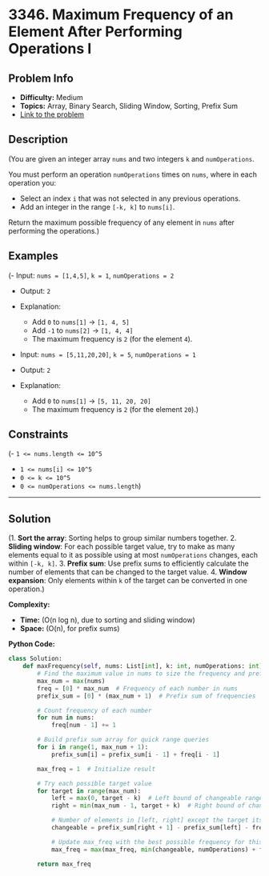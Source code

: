 # 3346. Maximum Frequency of an Element After Performing Operations I

## Problem Info

- **Difficulty:** Medium
- **Topics:** Array, Binary Search, Sliding Window, Sorting, Prefix Sum
- [Link to the problem](https://leetcode.com/problems/maximum-frequency-of-an-element-after-performing-operations-i/)

## Description

(You are given an integer array `nums` and two integers `k` and `numOperations`.

You must perform an operation `numOperations` times on `nums`, where in each operation you:

- Select an index `i` that was not selected in any previous operations.
- Add an integer in the range `[-k, k]` to `nums[i]`.

Return the maximum possible frequency of any element in `nums` after performing the operations.)

## Examples

(- Input: `nums = [1,4,5]`, `k = 1`, `numOperations = 2`

- Output: `2`
- Explanation:

  - Add `0` to `nums[1]` → `[1, 4, 5]`
  - Add `-1` to `nums[2]` → `[1, 4, 4]`
  - The maximum frequency is `2` (for the element `4`).

- Input: `nums = [5,11,20,20]`, `k = 5`, `numOperations = 1`
- Output: `2`
- Explanation:
  - Add `0` to `nums[1]` → `[5, 11, 20, 20]`
  - The maximum frequency is `2` (for the element `20`).)

## Constraints

(- `1 <= nums.length <= 10^5`

- `1 <= nums[i] <= 10^5`
- `0 <= k <= 10^5`
- `0 <= numOperations <= nums.length`)

---

## Solution

(1. **Sort the array**: Sorting helps to group similar numbers together. 2. **Sliding window**: For each possible target value, try to make as many elements equal to it as possible using at most `numOperations` changes, each within `[-k, k]`. 3. **Prefix sum**: Use prefix sums to efficiently calculate the number of elements that can be changed to the target value. 4. **Window expansion**: Only elements within `k` of the target can be converted in one operation.)

**Complexity:**

- **Time:** (O(n log n), due to sorting and sliding window)
- **Space:** (O(n), for prefix sums)

**Python Code:**

```python
class Solution:
    def maxFrequency(self, nums: List[int], k: int, numOperations: int) -> int:
        # Find the maximum value in nums to size the frequency and prefix sum arrays
        max_num = max(nums)
        freq = [0] * max_num  # Frequency of each number in nums
        prefix_sum = [0] * (max_num + 1)  # Prefix sum of frequencies

        # Count frequency of each number
        for num in nums:
            freq[num - 1] += 1

        # Build prefix sum array for quick range queries
        for i in range(1, max_num + 1):
            prefix_sum[i] = prefix_sum[i - 1] + freq[i - 1]

        max_freq = 1  # Initialize result

        # Try each possible target value
        for target in range(max_num):
            left = max(0, target - k)  # Left bound of changeable range
            right = min(max_num - 1, target + k)  # Right bound of changeable range

            # Number of elements in [left, right] except the target itself
            changeable = prefix_sum[right + 1] - prefix_sum[left] - freq[target]

            # Update max_freq with the best possible frequency for this target
            max_freq = max(max_freq, min(changeable, numOperations) + freq[target])

        return max_freq
```
